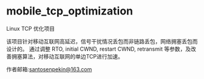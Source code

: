 mobile_tcp_optimization
=======================

Linux TCP 优化项目

该项目针对移动互联网高延迟，信号干扰情况丢包而非链路丢包，网络拥塞丢包而设计的。
通过调整 RTO, initial CWND, restart CWND, retransmit 等参数，及改善拥塞算法，对移动互联网的单边TCP进行加速。

作者邮箱:santosenpekin@163.com
